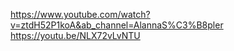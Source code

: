 https://www.youtube.com/watch?v=ztdH52P1koA&ab_channel=AlannaS%C3%B8pler
https://youtu.be/NLX72vLvNTU 
